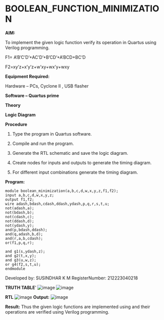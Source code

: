 # BOOLEAN_FUNCTION_MINIMIZATION

**AIM:**

To implement the given logic function verify its operation in Quartus using Verilog programming.

F1= A’B’C’D’+AC’D’+B’CD’+A’BCD+BC’D 

F2=xy’z+x’y’z+w’xy+wx’y+wxy

**Equipment Required:**

Hardware – PCs, Cyclone II , USB flasher

**Software – Quartus prime**

**Theory**

**Logic Diagram**

**Procedure**

1.	Type the program in Quartus software.

2.	Compile and run the program.

3.	Generate the RTL schematic and save the logic diagram.

4.	Create nodes for inputs and outputs to generate the timing diagram.

5.	For different input combinations generate the timing diagram.


**Program:**
```
module boolean_minimization(a,b,c,d,w,x,y,z,f1,f2);
input a,b,c,d,w,x,y,z;
output f1,f2;
wire adash,bdash,cdash,ddash,ydash,p,q,r,s,t,u;
not(adash,a);
not(bdash,b);
not(cdash,c);
not(ddash,d);
not(ydash,y);
and(p,bdash,ddash);
and(q,adash,b,d);
and(r,a,b,cdash);
or(f1,p,q,r);

and g1(s,ydash,z);
and g2(t,x,y);
and g3(u,w,z);
or g4(f2,s,t,u);
endmodule
```

Developed by: SUSINDHAR K M 
RegisterNumber: 212223040218


**TRUTH TABLE**'
![image](https://github.com/user-attachments/assets/a851337e-1ae3-4c03-b3b6-5144049fc6b5)
![image](https://github.com/user-attachments/assets/d419c4e8-393d-434b-9c7c-c864aaefa30e)

**RTL**
![image](https://github.com/user-attachments/assets/6849ae59-2540-43cf-bc29-f6645362ba3b)
**Output:**
![image](https://github.com/user-attachments/assets/faa0165c-8936-4563-88e4-ff3ab380a2fd)

**Result:**
Thus the given logic functions are implemented using and their operations are verified using Verilog programming.



